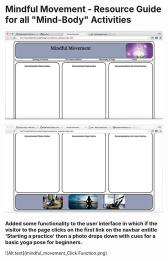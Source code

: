 # Mindful Movement - Resource Guide for all "Mind-Body" Activities

![Alt text](mindful_movement_top.png)

![Alt text](mindful_movement_bottom.png)

### Added some functionality to the user interface in which if the visitor to the page clicks on the first link on the navbar entitle 'Starting a practice' then a photo drops down with cues for a basic yoga pose for beginners.

![Alt text](mindful_movement_Click Function.png)
